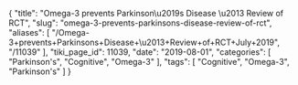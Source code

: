 {
    "title": "Omega-3 prevents Parkinson\u2019s Disease \u2013 Review of RCT",
    "slug": "omega-3-prevents-parkinsons-disease-review-of-rct",
    "aliases": [
        "/Omega-3+prevents+Parkinsons+Disease+\u2013+Review+of+RCT+July+2019",
        "/11039"
    ],
    "tiki_page_id": 11039,
    "date": "2019-08-01",
    "categories": [
        "Parkinson's",
        "Cognitive",
        "Omega-3"
    ],
    "tags": [
        "Cognitive",
        "Omega-3",
        "Parkinson's"
    ]
}